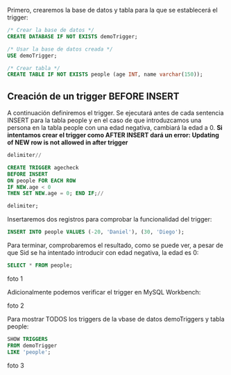 Primero, crearemos la base de datos y tabla para la que se establecerá el trigger:
```sql
/* Crear la base de datos */
CREATE DATABASE IF NOT EXISTS demoTrigger;
```
```sql
/* Usar la base de datos creada */
USE demoTrigger;
```
```sql
/* Crear tabla */
CREATE TABLE IF NOT EXISTS people (age INT, name varchar(150));
```

## Creación de un trigger BEFORE INSERT
A continuación definiremos el trigger. Se ejecutará antes de cada sentencia INSERT para la tabla people y en el caso de que introduzcamos una persona en la tabla people con una edad
negativa, cambiará la edad a 0. **Si intentamos crear el trigger como AFTER INSERT dará un error: Updating of NEW row is not allowed in after trigger**
```sql
delimiter//

CREATE TRIGGER agecheck
BEFORE INSERT
ON people FOR EACH ROW
IF NEW.age < 0
THEN SET NEW.age = 0; END IF;//

delimiter;
```

Insertaremos dos registros para comprobar la funcionalidad del trigger:
```sql
INSERT INTO people VALUES (-20, 'Daniel'), (30, 'Diego');
```

Para terminar, comprobaremos el resultado, como se puede ver, a pesar de que Sid se ha
intentado introducir con edad negativa, la edad es 0:
```sql
SELECT * FROM people;
```

foto 1

Adicionalmente podemos verificar el trigger en MySQL Workbench:

foto 2

Para mostrar TODOS los triggers de la vbase de datos demoTriggers y tabla people:
```sql
SHOW TRIGGERS
FROM demoTrigger
LIKE 'people';
```

foto 3

